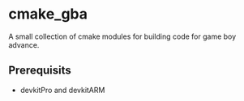 # cmake_gba

A small collection of cmake modules for building code for game boy advance.

## Prerequisits

* devkitPro and devkitARM
